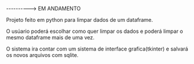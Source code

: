 ----------> EM ANDAMENTO 

Projeto feito em python para limpar dados de um dataframe.

O usúario poderá escolhar como quer limpar os dados e poderá limpar o mesmo dataframe mais de uma vez.

O sistema ira contar com um sistema de interface grafica(tkinter) e salvará os novos arquivos com sqlite.
